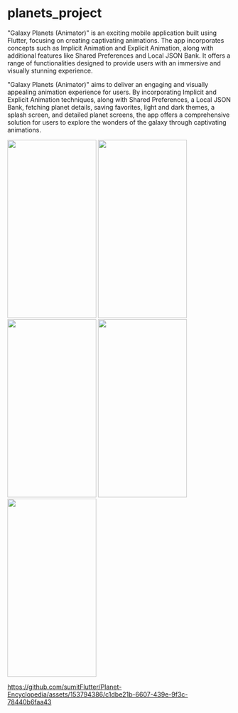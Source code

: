 # planets_project

"Galaxy Planets (Animator)" is an exciting mobile application built using Flutter, focusing on
creating captivating animations. The app incorporates concepts such as Implicit Animation and
Explicit Animation, along with additional features like Shared Preferences and Local JSON
Bank. It offers a range of functionalities designed to provide users with an immersive and
visually stunning experience.



"Galaxy Planets (Animator)" aims to deliver an engaging and visually appealing animation
experience for users. By incorporating Implicit and Explicit Animation techniques, along with
Shared Preferences, a Local JSON Bank, fetching planet details, saving favorites, light and dark
themes, a splash screen, and detailed planet screens, the app offers a comprehensive solution for
users to explore the wonders of the galaxy through captivating animations.
<p>


<img src="https://github.com/sumitFlutter/Planet-Encyclopedia/assets/153794386/0f5ca4b9-1f77-4c79-a6b7-1f0a88aa2ad0"    height="400px"    width="200px"   />
<img src="https://github.com/sumitFlutter/Planet-Encyclopedia/assets/153794386/9c327a76-2253-452c-a06d-df07f58b53cf"    height="400px"    width="200px"   />
<img src="https://github.com/sumitFlutter/Planet-Encyclopedia/assets/153794386/47dd9672-b177-4e44-b56e-3b9c5a98adcf"    height="400px"    width="200px"   />
<img src="https://github.com/sumitFlutter/Planet-Encyclopedia/assets/153794386/15c722f0-3615-4a3a-bf90-bcc86050dd77"    height="400px"    width="200px"   />
<img src="https://github.com/sumitFlutter/Planet-Encyclopedia/assets/153794386/05d14028-8ac3-4809-977a-859d404a7d27"    height="400px"    width="200px"   />


https://github.com/sumitFlutter/Planet-Encyclopedia/assets/153794386/c1dbe21b-6607-439e-9f3c-78440b6faa43


</p>
